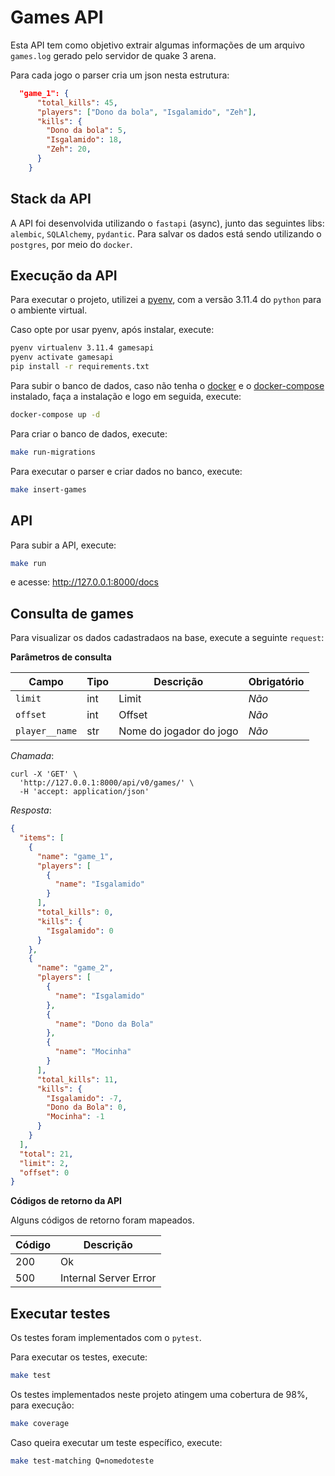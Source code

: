 # Games API

Esta API tem como objetivo extrair algumas informações de um arquivo `games.log` gerado pelo servidor de quake 3 arena. 

Para cada jogo o parser cria um json nesta estrutura:

```json
  "game_1": {
      "total_kills": 45,
      "players": ["Dono da bola", "Isgalamido", "Zeh"],
      "kills": {
        "Dono da bola": 5,
        "Isgalamido": 18,
        "Zeh": 20,
      }
    }
```

## Stack da API

A API foi desenvolvida utilizando o `fastapi` (async), junto das seguintes libs: `alembic`, `SQLAlchemy`, `pydantic`. Para salvar os dados está sendo utilizando o `postgres`, por meio do `docker`.

## Execução da API

Para executar o projeto, utilizei a [pyenv](https://github.com/pyenv/pyenv), com a versão 3.11.4 do `python` para o ambiente virtual.

Caso opte por usar pyenv, após instalar, execute:

```bash
pyenv virtualenv 3.11.4 gamesapi
pyenv activate gamesapi
pip install -r requirements.txt
```
Para subir o banco de dados, caso não tenha o [docker](https://docs.docker.com/engine/install/ubuntu/) e o [docker-compose](https://docs.docker.com/compose/install/linux/) instalado, faça a instalação e logo em seguida, execute:

```bash
docker-compose up -d
```

Para criar o banco de dados, execute:

```bash
make run-migrations
```

Para executar o parser e criar dados no banco, execute:

```bash
make insert-games
```

## API

Para subir a API, execute:
```bash
make run
```
e acesse: http://127.0.0.1:8000/docs

## Consulta de games

Para visualizar os dados cadastradaos na base, execute a seguinte `request`:

**Parâmetros de consulta**

| Campo | Tipo | Descrição | Obrigatório |
|-------------|--------|----|---------------|
| `limit` | int | Limit | _Não_ |
| `offset` | int | Offset | _Não_ |
| `player__name` | str | Nome do jogador do jogo | _Não_ |


_Chamada_:

```shell
curl -X 'GET' \
  'http://127.0.0.1:8000/api/v0/games/' \
  -H 'accept: application/json'
```

_Resposta_:

```json
{
  "items": [
    {
      "name": "game_1",
      "players": [
        {
          "name": "Isgalamido"
        }
      ],
      "total_kills": 0,
      "kills": {
        "Isgalamido": 0
      }
    },
    {
      "name": "game_2",
      "players": [
        {
          "name": "Isgalamido"
        },
        {
          "name": "Dono da Bola"
        },
        {
          "name": "Mocinha"
        }
      ],
      "total_kills": 11,
      "kills": {
        "Isgalamido": -7,
        "Dono da Bola": 0,
        "Mocinha": -1
      }
    }
  ],
  "total": 21,
  "limit": 2,
  "offset": 0
}
```

**Códigos de retorno da API**

Alguns códigos de retorno foram mapeados.

| Código | Descrição              |
|--------|------------------------|
|  200   |  Ok                    |
|  500   |  Internal Server Error |
## Executar testes

Os testes foram implementados com o `pytest`.

Para executar os testes, execute:

```bash
make test
```
Os testes implementados neste projeto atingem uma cobertura de 98%, para execução:

```bash
make coverage
```
Caso queira executar um teste específico, execute:

```bash
make test-matching Q=nomedoteste
```
